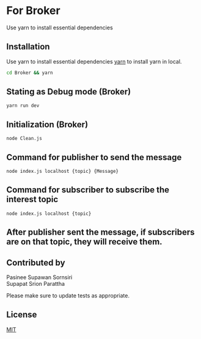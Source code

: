 # For Broker

Use yarn to install essential dependencies 

## Installation 

Use yarn to install essential dependencies  [yarn](https://www.google.com/url?sa=t&rct=j&q=&esrc=s&source=web&cd=1&cad=rja&uact=8&ved=2ahUKEwiWo9is7YroAhXOzzgGHT62B8kQFjAAegQICRAC&url=https%3A%2F%2Fyarnpkg.com%2Flang%2Fen%2Fdocs%2Finstall%2F&usg=AOvVaw2NZ6b4ay9pnQPf3rzVCezK) to install yarn in local.

```bash
cd Broker && yarn 
```

## Stating as Debug mode (Broker)

```node
yarn run dev
```
## Initialization (Broker)

```node
node Clean.js
```
## Command for publisher to send the message

```node
node index.js localhost {topic} {Message}
```
## Command for subscriber to subscribe the interest topic

```node
node index.js localhost {topic} 
```
## After publisher sent the message, if subscribers are on that topic, they will receive them.

## Contributed by
Pasinee	
Supawan	
Sornsiri	
Supapat	Srion 
Parattha


Please make sure to update tests as appropriate.

## License
[MIT](https://choosealicense.com/licenses/mit/)
